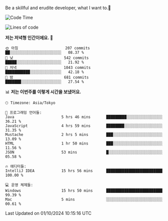 Be a skillful and erudite developer, what I want to.👶

<!--START_SECTION:waka-->
![Code Time](http://img.shields.io/badge/Code%20Time-1%2C304%20hrs%2044%20mins-blue)

![Lines of code](https://img.shields.io/badge/%EC%A0%80%EB%8A%94%20%EC%97%AC%ED%83%9C%EA%B9%8C%EC%A7%80%20-880.5%20thousand%20%EC%A4%84%EC%9D%98%20%EC%BD%94%EB%93%9C%EB%A5%BC%20%EC%9E%91%EC%84%B1%ED%96%88%EC%96%B4%EC%9A%94.-blue)

**저는 저녁형 인간이에요. 🦉** 

```text
🌞 아침                     207 commits         ██░░░░░░░░░░░░░░░░░░░░░░░   08.37 % 
🌆 낮　                     542 commits         █████░░░░░░░░░░░░░░░░░░░░   21.92 % 
🌃 저녁                     1043 commits        ███████████░░░░░░░░░░░░░░   42.18 % 
🌙 밤　                     681 commits         ███████░░░░░░░░░░░░░░░░░░   27.54 % 
```


📊 **저는 이번주를 이렇게 시간을 보냈어요.** 

```text
🕑︎ Timezone: Asia/Tokyo

💬 프로그래밍 언어들: 
Java                     5 hrs 46 mins       █████████░░░░░░░░░░░░░░░░   36.21 % 
JavaScript               4 hrs 59 mins       ████████░░░░░░░░░░░░░░░░░   31.35 % 
Mustache                 2 hrs 5 mins        ███░░░░░░░░░░░░░░░░░░░░░░   13.09 % 
HTML                     1 hr 50 mins        ███░░░░░░░░░░░░░░░░░░░░░░   11.56 % 
JSON                     53 mins             █░░░░░░░░░░░░░░░░░░░░░░░░   05.58 % 

🔥 에디터들: 
IntelliJ IDEA            15 hrs 56 mins      █████████████████████████   100.00 % 

💻 운영 체제들: 
Windows                  15 hrs 50 mins      █████████████████████████   99.39 % 
Mac                      5 mins              ░░░░░░░░░░░░░░░░░░░░░░░░░   00.61 % 
```


 Last Updated on 01/10/2024 10:15:16 UTC
<!--END_SECTION:waka-->
